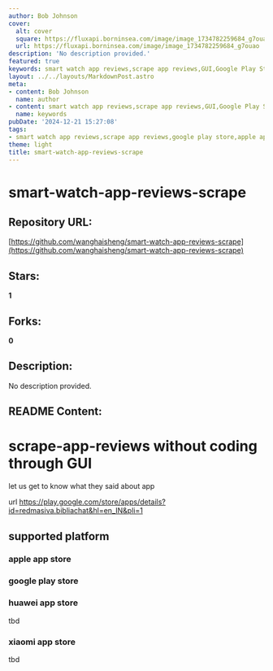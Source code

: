 ```yaml
---
author: Bob Johnson
cover:
  alt: cover
  square: https://fluxapi.borninsea.com/image/image_1734782259684_g7ouao
  url: https://fluxapi.borninsea.com/image/image_1734782259684_g7ouao
description: 'No description provided.'
featured: true
keywords: smart watch app reviews,scrape app reviews,GUI,Google Play Store
layout: ../../layouts/MarkdownPost.astro
meta:
- content: Bob Johnson
  name: author
- content: smart watch app reviews,scrape app reviews,GUI,Google Play Store
  name: keywords
pubDate: '2024-12-21 15:27:08'
tags:
- smart watch app reviews,scrape app reviews,google play store,apple app store,huawei app store,xiaomi app store
theme: light
title: smart-watch-app-reviews-scrape
---
```


# smart-watch-app-reviews-scrape

## Repository URL: 
[https://github.com/wanghaisheng/smart-watch-app-reviews-scrape](https://github.com/wanghaisheng/smart-watch-app-reviews-scrape)

## Stars: 
**1**

## Forks: 
**0**

## Description: 
No description provided.

## README Content: 
# scrape-app-reviews without coding through GUI
let us get to know what they said about app


url https://play.google.com/store/apps/details?id=redmasiva.bibliachat&hl=en_IN&pli=1

## supported platform

### apple app store


### google  play store


### huawei app store

tbd

### xiaomi app store

tbd

